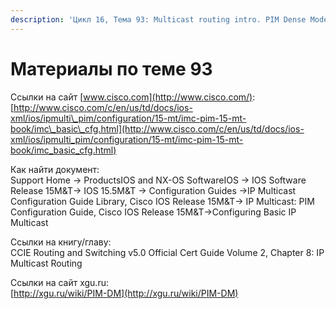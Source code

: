```yaml
---
description: 'Цикл 16, Тема 93: Multicast routing intro. PIM Dense Mode'
---
```


# Материалы по теме 93

Ссылки на сайт [www.cisco.com](http://www.cisco.com/):  
[http://www.cisco.com/c/en/us/td/docs/ios-xml/ios/ipmulti\_pim/configuration/15-mt/imc-pim-15-mt-book/imc\_basic\_cfg.html](http://www.cisco.com/c/en/us/td/docs/ios-xml/ios/ipmulti_pim/configuration/15-mt/imc-pim-15-mt-book/imc_basic_cfg.html)

Как найти документ:  
Support Home → ProductsIOS and NX-OS SoftwareIOS → IOS Software Release 15M&T→ IOS 15.5M&T → Configuration Guides →IP Multicast Configuration Guide Library, Cisco IOS Release 15M&T→ IP Multicast: PIM Configuration Guide, Cisco IOS Release 15M&T→Configuring Basic IP Multicast

Ссылки на книгу/главу:  
CCIE Routing and Switching v5.0 Official Cert Guide Volume 2, Chapter 8: IP Multicast Routing

Ссылки на сайт xgu.ru:  
[http://xgu.ru/wiki/PIM-DM](http://xgu.ru/wiki/PIM-DM)

